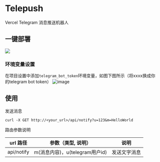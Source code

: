 # Telepush

Vercel Telegram 消息推送机器人

## 一键部署

<a href="https://vercel.com/new/project?template=https://github.com/indes/telepush"><img src="https://vercel.com/button"></a>

### 环境变量设置
在项目设置中添加`telegram_bot_token`环境变量，如图下图所示（将xxxx换成你的telegram bot token）
![image](https://user-images.githubusercontent.com/4705478/122669874-d113ee80-d1f1-11eb-8add-77587c64053e.png)


## 使用
发送消息
```
curl -X GET http://<your_url>/api/notify?u=123&m=HelloWorld
```

路由参数说明

| url 路径   | 参数（类型, 说明）        | 说明         |
| ---------- | ---------------------- | ------------ |
| api/notify | m(消息内容)，u(telegram用户id) | 发送文字消息 |
